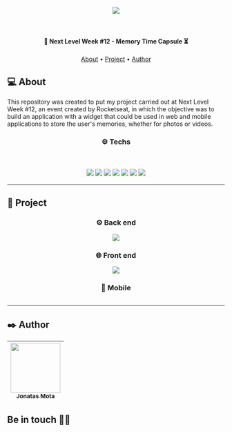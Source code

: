 <p align="center">
  <a href="https://app.rocketseat.com.br/events/nlw-spacetime/ignite/aula-1"><img src="https://app.rocketseat.com.br/_next/image?url=https%3A%2F%2Fmedia.graphassets.com%2Fp4jMI5oSm9HQE4EY3KvQ&w=1920&q=75"/></a>
</p>

<h4 align="center">
  <br>
  <br>
  🚀 Next Level Week #12 - Memory Time Capsule ⏳
</h4>

<p align="center">
 <a href="#-about">About</a> •
 <a href="#-project">Project</a> •
 <a href="#%EF%B8%8F-author">Author</a>
</p>

## 💻 About

This repository was created to put my project carried out at Next Level Week #12, an event created by Rocketseat, in which the objective was to build an application with a widget that could be used in web and mobile applications to store the user's memories, whether for photos or videos.

<h3 align="center">
⚙️ Techs

<p>&nbsp;</p>
  <img src="https://img.shields.io/badge/React-20232A?style=for-the-badge&logo=react&logoColor=61DAFB"/>
  <img src="https://img.shields.io/badge/Next-black?style=for-the-badge&logo=next.js&logoColor=white"/>
  <img src="https://img.shields.io/badge/tailwind_css-06B6D4.svg?style=for-the-badge&logo=tailwindcss&logoColor=white"/>
  <img src="https://img.shields.io/badge/expo-1C1E24?style=for-the-badge&logo=expo&logoColor=#D04A37"/>
  <img src="https://img.shields.io/badge/typescript-%23007ACC.svg?style=for-the-badge&logo=typescript&logoColor=white"/>
  <img src="https://img.shields.io/badge/node.js-6DA55F?style=for-the-badge&logo=node.js&logoColor=white"/>
  <img src="https://img.shields.io/badge/fastify-%23000000.svg?style=for-the-badge&logo=fastify&logoColor=white"/>
</h3>

---

## 🚧 Project

<div align="center">

### ⚙️ Back end
<img src="![image](https://github.com/jonatasmota/NLW-Spacetime/assets/59838730/558beb3a-ea1a-4abf-9df6-0df8cbfc220b)
" />
  
### 🌐 Front end
<img src="![image](https://github.com/jonatasmota/NLW-Spacetime/assets/59838730/8509e836-2db7-4731-94b7-2cb431fb5471)" />
  
### 📱 Mobile
<img src="" />
  
</div>
  
---

## ✒️ Author

| [<img src="https://avatars.githubusercontent.com/u/59838730?s=400&u=83245eb3ea932e16a32dae5757b2644152b4d427&v=4" width=115 > <br> <sub> Jonatas Mota </sub>](https://github.com/jonatasmota) |
| :--------------------------------------------------------------------------------------------------------------------------------------------: |

<h2>Be in touch 🤙🏽</h2>

<div align="center">

<a href="mailto:jonatasmota.dev@gmail.com" target="_blank">
</div>
